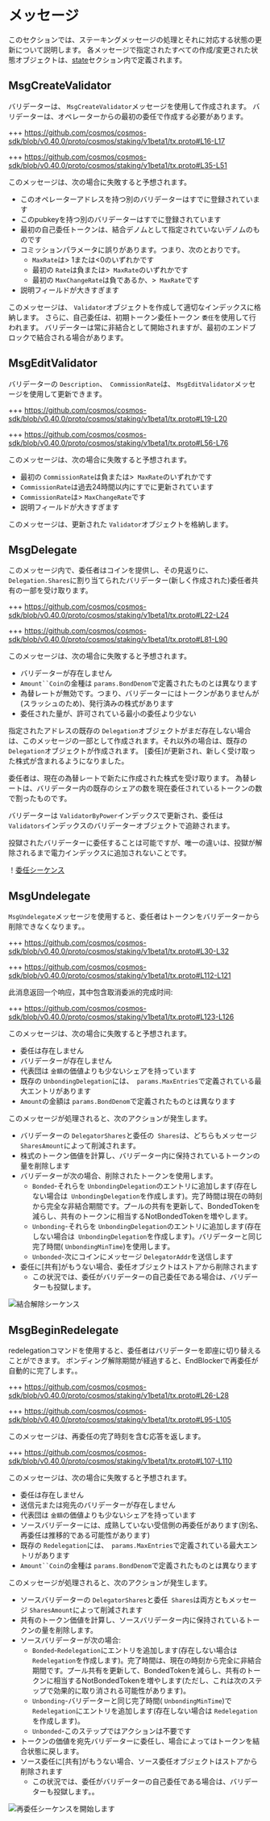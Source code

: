 # メッセージ

このセクションでは、ステーキングメッセージの処理とそれに対応する状態の更新について説明します。 各メッセージで指定されたすべての作成/変更された状態オブジェクトは、[state](./02_state_transitions.md)セクション内で定義されます。

## MsgCreateValidator

バリデーターは、 `MsgCreateValidator`メッセージを使用して作成されます。
バリデーターは、オペレーターからの最初の委任で作成する必要があります。

+++ https://github.com/cosmos/cosmos-sdk/blob/v0.40.0/proto/cosmos/staking/v1beta1/tx.proto#L16-L17

+++ https://github.com/cosmos/cosmos-sdk/blob/v0.40.0/proto/cosmos/staking/v1beta1/tx.proto#L35-L51

このメッセージは、次の場合に失敗すると予想されます。

- このオペレーターアドレスを持つ別のバリデーターはすでに登録されています
- このpubkeyを持つ別のバリデーターはすでに登録されています
- 最初の自己委任トークンは、結合デノムとして指定されていないデノムのものです
- コミッションパラメータに誤りがあります。つまり、次のとおりです。
     - `MaxRate`は> 1または<0のいずれかです
     - 最初の `Rate`は負または>` MaxRate`のいずれかです
     - 最初の `MaxChangeRate`は負であるか、>` MaxRate`です
- 説明フィールドが大きすぎます

このメッセージは、 `Validator`オブジェクトを作成して適切なインデックスに格納します。
さらに、自己委任は、初期トークン委任トークン `委任`を使用して行われます。 バリデーターは常に非結合として開始されますが、最初のエンドブロックで結合される場合があります。

## MsgEditValidator

バリデーターの `Description`、` CommissionRate`は、 `MsgEditValidator`メッセージを使用して更新できます。

+++ https://github.com/cosmos/cosmos-sdk/blob/v0.40.0/proto/cosmos/staking/v1beta1/tx.proto#L19-L20

+++ https://github.com/cosmos/cosmos-sdk/blob/v0.40.0/proto/cosmos/staking/v1beta1/tx.proto#L56-L76

このメッセージは、次の場合に失敗すると予想されます。

- 最初の `CommissionRate`は負または>` MaxRate`のいずれかです
- `CommissionRate`は過去24時間以内にすでに更新されています
- `CommissionRate`は> `MaxChangeRate`です
- 説明フィールドが大きすぎます

このメッセージは、更新された `Validator`オブジェクトを格納します。

## MsgDelegate

このメッセージ内で、委任者はコインを提供し、その見返りに、 `Delegation.Shares`に割り当てられたバリデーター(新しく作成された)委任者共有の一部を受け取ります。

+++ https://github.com/cosmos/cosmos-sdk/blob/v0.40.0/proto/cosmos/staking/v1beta1/tx.proto#L22-L24

+++ https://github.com/cosmos/cosmos-sdk/blob/v0.40.0/proto/cosmos/staking/v1beta1/tx.proto#L81-L90

このメッセージは、次の場合に失敗すると予想されます。

- バリデーターが存在しません
- `Amount``Coin`の金種は `params.BondDenom`で定義されたものとは異なります
- 為替レートが無効です。つまり、バリデーターにはトークンがありませんが(スラッシュのため)、発行済みの株式があります
- 委任された量が、許可されている最小の委任より少ない

指定されたアドレスの既存の `Delegation`オブジェクトがまだ存在しない場合は、このメッセージの一部として作成されます。それ以外の場合は、既存の` Delegation`オブジェクトが作成されます。
[委任]が更新され、新しく受け取った株式が含まれるようになりました。

委任者は、現在の為替レートで新たに作成された株式を受け取ります。
為替レートは、バリデーター内の既存のシェアの数を現在委任されているトークンの数で割ったものです。

バリデーターは `ValidatorByPower`インデックスで更新され、委任は` Validators`インデックスのバリデーターオブジェクトで追跡されます。

投獄されたバリデーターに委任することは可能ですが、唯一の違いは、投獄が解除されるまで電力インデックスに追加されないことです。

！[委任シーケンス](../../../docs/uml/svg/delegation_sequence.svg)

## MsgUndelegate

`MsgUndelegate`メッセージを使用すると、委任者はトークンをバリデーターから削除できなくなります。。

+++ https://github.com/cosmos/cosmos-sdk/blob/v0.40.0/proto/cosmos/staking/v1beta1/tx.proto#L30-L32

+++ https://github.com/cosmos/cosmos-sdk/blob/v0.40.0/proto/cosmos/staking/v1beta1/tx.proto#L112-L121

此消息返回一个响应，其中包含取消委派的完成时间:

+++ https://github.com/cosmos/cosmos-sdk/blob/v0.40.0/proto/cosmos/staking/v1beta1/tx.proto#L123-L126

このメッセージは、次の場合に失敗すると予想されます。

- 委任は存在しません
- バリデーターが存在しません
- 代表団は `金額`の価値よりも少ないシェアを持っています
- 既存の `UnbondingDelegation`には、` params.MaxEntries`で定義されている最大エントリがあります
- `Amount`の金額は `params.BondDenom`で定義されたものとは異なります

このメッセージが処理されると、次のアクションが発生します。

- バリデーターの `DelegatorShares`と委任の` Shares`は、どちらもメッセージ `SharesAmount`によって削減されます。
- 株式のトークン価値を計算し、バリデーター内に保持されているトークンの量を削除します
- バリデーターが次の場合、削除されたトークンを使用します。
    - `Bonded`-それらを `UnbondingDelegation`のエントリに追加します(存在しない場合は` UnbondingDelegation`を作成します)。完了時間は現在の時刻から完全な非結合期間です。プールの共有を更新して、BondedTokenを減らし、共有のトークンに相当するNotBondedTokenを増やします。
    - `Unbonding`-それらを `UnbondingDelegation`のエントリに追加します(存在しない場合は` UnbondingDelegation`を作成します)。バリデーターと同じ完了時間( `UnbondingMinTime`)を使用します。
    - `Unbonded`-次にコインにメッセージ `DelegatorAddr`を送信します
- 委任に[共有]がもうない場合、委任オブジェクトはストアから削除されます
    - この状況では、委任がバリデーターの自己委任である場合は、バリデーターも投獄します。

![結合解除シーケンス](../../../docs/uml/svg/unbond_sequence.svg)

## MsgBeginRedelegate

redelegationコマンドを使用すると、委任者はバリデーターを即座に切り替えることができます。 ボンディング解除期間が経過すると、EndBlockerで再委任が自動的に完了します。。

+++ https://github.com/cosmos/cosmos-sdk/blob/v0.40.0/proto/cosmos/staking/v1beta1/tx.proto#L26-L28

+++ https://github.com/cosmos/cosmos-sdk/blob/v0.40.0/proto/cosmos/staking/v1beta1/tx.proto#L95-L105

このメッセージは、再委任の完了時刻を含む応答を返します。

+++ https://github.com/cosmos/cosmos-sdk/blob/v0.40.0/proto/cosmos/staking/v1beta1/tx.proto#L107-L110

このメッセージは、次の場合に失敗すると予想されます。

- 委任は存在しません
- 送信元または宛先のバリデーターが存在しません
- 代表団は `金額`の価値よりも少ないシェアを持っています
- ソースバリデーターには、成熟していない受信側の再委任があります(別名、再委任は推移的である可能性があります)
- 既存の `Redelegation`には、` params.MaxEntries`で定義されている最大エントリがあります
- `Amount``Coin`の金種は `params.BondDenom`で定義されたものとは異なります

このメッセージが処理されると、次のアクションが発生します。

- ソースバリデーターの `DelegatorShares`と委任` Shares`は両方ともメッセージ `SharesAmount`によって削減されます
- 共有のトークン価値を計算し、ソースバリデーター内に保持されているトークンの量を削除します。
- ソースバリデーターが次の場合:
    - `Bonded`-`Redelegation`にエントリを追加します(存在しない場合は `Redelegation`を作成します)。完了時間は、現在の時刻から完全に非結合期間です。プール共有を更新して、BondedTokenを減らし、共有のトークンに相当するNotBondedTokenを増やします(ただし、これは次のステップで効果的に取り消される可能性があります)。
    - `Unbonding`-バリデーターと同じ完了時間( `UnbondingMinTime`)で` Redelegation`にエントリを追加します(存在しない場合は `Redelegation`を作成します)。
    - `Unbonded`-このステップではアクションは不要です
- トークンの価値を宛先バリデーターに委任し、場合によってはトークンを結合状態に戻します。
- ソース委任に[共有]がもうない場合、ソース委任オブジェクトはストアから削除されます
    - この状況では、委任がバリデーターの自己委任である場合は、バリデーターも投獄します。。

![再委任シーケンスを開始します](../../../docs/uml/svg/begin_redelegation_sequence.svg) 